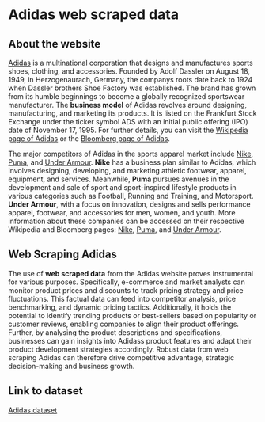 # Adidas web scraped data 

## About the website

[Adidas](https://www.adidas.com/) is a multinational corporation that designs and manufactures sports shoes, clothing, and accessories. Founded by Adolf Dassler on August 18, 1949, in Herzogenaurach, Germany, the companys roots date back to 1924 when Dassler brothers Shoe Factory was established. The brand has grown from its humble beginnings to become a globally recognized sportswear manufacturer. The **business model** of Adidas revolves around designing, manufacturing, and marketing its products. It is listed on the Frankfurt Stock Exchange under the ticker symbol ADS with an initial public offering (IPO) date of November 17, 1995. For further details, you can visit the [Wikipedia page of Adidas](https://en.wikipedia.org/wiki/Adidas) or the [Bloomberg page of Adidas](https://www.bloomberg.com/profile/company/ADS:GR).

The major competitors of Adidas in the sports apparel market include [Nike](https://www.nike.com/), [Puma](https://www.puma.com), and [Under Armour](https://www.underarmour.com). **Nike** has a business plan similar to Adidas, which involves designing, developing, and marketing athletic footwear, apparel, equipment, and services. Meanwhile, **Puma** pursues avenues in the development and sale of sport and sport-inspired lifestyle products in various categories such as Football, Running and Training, and Motorsport. **Under Armour**, with a focus on innovation, designs and sells performance apparel, footwear, and accessories for men, women, and youth. More information about these companies can be accessed on their respective Wikipedia and Bloomberg pages: [Nike](https://en.wikipedia.org/wiki/Nike,_Inc), [Puma](https://en.wikipedia.org/wiki/Puma_(brand)), and [Under Armour](https://en.wikipedia.org/wiki/Under_Armour).

## Web Scraping Adidas 

The use of **web scraped data** from the Adidas website proves instrumental for various purposes. Specifically, e-commerce and market analysts can monitor product prices and discounts to track pricing strategy and price fluctuations. This factual data can feed into competitor analysis, price benchmarking, and dynamic pricing tactics. Additionally, it holds the potential to identify trending products or best-sellers based on popularity or customer reviews, enabling companies to align their product offerings. Further, by analysing the product descriptions and specifications, businesses can gain insights into Adidass product features and adapt their product development strategies accordingly. Robust data from web scraping Adidas can therefore drive competitive advantage, strategic decision-making and business growth.


## Link to **dataset**

[Adidas dataset](https://www.databoutique.com/buy-data-list-subset/Adidas%20web%20scraped%20data/r/recH9KkaFOAew6mMl)
